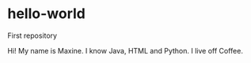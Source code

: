 # hello-world
First repository

Hi! My name is Maxine. I know Java, HTML and Python. I live off Coffee. 
